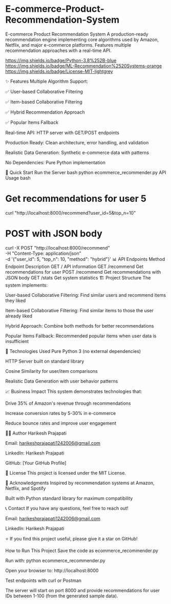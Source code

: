 # E-commerce-Product-Recommendation-System
E-commerce Product Recommendation System
A production-ready recommendation engine implementing core algorithms used by Amazon, Netflix, and major e-commerce platforms. Features multiple recommendation approaches with a real-time API.

https://img.shields.io/badge/Python-3.8%252B-blue
https://img.shields.io/badge/ML-Recommendation%2520Systems-orange
https://img.shields.io/badge/License-MIT-lightgrey

✨ Features
Multiple Algorithm Support:

✅ User-based Collaborative Filtering

✅ Item-based Collaborative Filtering

✅ Hybrid Recommendation Approach

✅ Popular Items Fallback

Real-time API: HTTP server with GET/POST endpoints

Production Ready: Clean architecture, error handling, and validation

Realistic Data Generation: Synthetic e-commerce data with patterns

No Dependencies: Pure Python implementation

🚀 Quick Start
Run the Server
bash
python ecommerce_recommender.py
API Usage
bash
# Get recommendations for user 5
curl "http://localhost:8000/recommend?user_id=5&top_n=10"

# POST with JSON body
curl -X POST "http://localhost:8000/recommend" \
     -H "Content-Type: application/json" \
     -d '{"user_id": 5, "top_n": 10, "method": "hybrid"}'
📊 API Endpoints
Method	Endpoint	Description
GET	/	API information
GET	/recommend	Get recommendations for user
POST	/recommend	Get recommendations with JSON body
GET	/stats	Get system statistics
🏗️ Project Structure
The system implements:

User-based Collaborative Filtering: Find similar users and recommend items they liked

Item-based Collaborative Filtering: Find similar items to those the user already liked

Hybrid Approach: Combine both methods for better recommendations

Popular Items Fallback: Recommended popular items when user data is insufficient

🔧 Technologies Used
Pure Python 3 (no external dependencies)

HTTP Server built on standard library

Cosine Similarity for user/item comparisons

Realistic Data Generation with user behavior patterns

📈 Business Impact
This system demonstrates technologies that:

Drive 35% of Amazon's revenue through recommendations

Increase conversion rates by 5-30% in e-commerce

Reduce bounce rates and improve user engagement

👨‍💻 Author
Harikesh Prajapati

Email: harikeshprajapati1242006@gmail.com

LinkedIn: Harikesh Prajapati

GitHub: [Your GitHub Profile]

📝 License
This project is licensed under the MIT License.

🙏 Acknowledgments
Inspired by recommendation systems at Amazon, Netflix, and Spotify

Built with Python standard library for maximum compatibility

📞 Contact
If you have any questions, feel free to reach out!

Email: harikeshprajapati1242006@gmail.com

LinkedIn: Harikesh Prajapati

⭐ If you find this project useful, please give it a star on GitHub!

How to Run This Project
Save the code as ecommerce_recommender.py

Run with: python ecommerce_recommender.py

Open your browser to: http://localhost:8000

Test endpoints with curl or Postman

The server will start on port 8000 and provide recommendations for user IDs between 1-100 (from the generated sample data).

